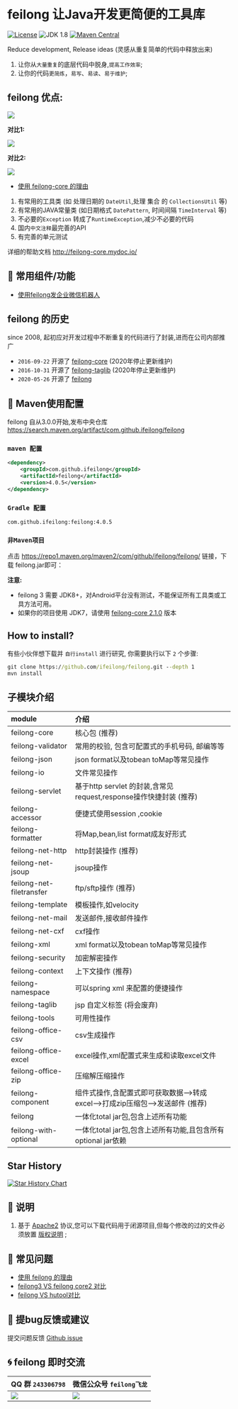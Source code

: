 feilong 让Java开发更简便的工具库
================

[![License](http://img.shields.io/:license-apache-blue.svg)](http://www.apache.org/licenses/LICENSE-2.0.html)
![JDK 1.8](https://img.shields.io/badge/JDK-1.8-green.svg "JDK 1.8")
[![Maven Central](https://img.shields.io/maven-central/v/com.github.ifeilong/feilong.svg?label=Maven%20Central)](https://search.maven.org/search?q=g:%22com.github.ifeilong%22%20AND%20a:%22feilong%22)

Reduce development, Release ideas (灵感从重复简单的代码中释放出来)

1. 让你从`大量重复`的底层代码中脱身,`提高工作效率`;
1. 让你的代码`更简炼`，`易写`、`易读`、`易于维护`;

## feilong 优点:

![](http://i.imgur.com/NCuo13D.png)

**对比1:**

![](http://i.imgur.com/rJnESSq.png)

**对比2:**

![](http://i.imgur.com/FG9ty3Q.png)

- [使用 feilong-core 的理由](https://github.com/ifeilong/feilong/wiki/Reasons-for-use-feilong-core)

1. 有常用的工具类 (如 处理日期的 `DateUtil`,处理 集合 的 `CollectionsUtil` 等)
1. 有常用的JAVA常量类 (如日期格式 `DatePattern`, 时间间隔 `TimeInterval` 等)
1. 不必要的`Exception` 转成了`RuntimeException`,减少不必要的代码
1. 国内`中文注释`最完善的API
1. 有完善的单元测试

详细的帮助文档 http://feilong-core.mydoc.io/


## :memo: 常用组件/功能

- [使用feilong发企业微信机器人](https://github.com/ifeilong/feilong/wiki/使用feilong发企业微信机器人)


## feilong 的历史

since 2008, 起初应对开发过程中不断重复的代码进行了封装,进而在公司内部推广

- `2016-09-22` 开源了 [feilong-core](https://www.oschina.net/p/feilong-core) (2020年停止更新维护)
- `2016-10-31` 开源了 [feilong-taglib](https://www.oschina.net/p/feilong-taglib) (2020年停止更新维护)
- `2020-05-26` 开源了 [feilong](https://www.oschina.net/p/feilong) 


## :dragon: Maven使用配置

feilong 自从3.0.0开始,发布中央仓库 https://search.maven.org/artifact/com.github.ifeilong/feilong

### `maven 配置` 

```XML
<dependency>
	<groupId>com.github.ifeilong</groupId>
	<artifactId>feilong</artifactId>
	<version>4.0.5</version>
</dependency>
```

### `Gradle 配置` 

```
com.github.ifeilong:feilong:4.0.5
```

### `非Maven项目`

点击 https://repo1.maven.org/maven2/com/github/ifeilong/feilong/ 链接，下载 feilong.jar即可：

**注意:**
- feilong 3 需要 JDK8+，对Android平台没有测试，不能保证所有工具类或工具方法可用。 
- 如果你的项目使用 JDK7，请使用 [feilong-core 2.1.0](https://github.com/ifeilong/feilong-core)  版本

## How to install?

有些小伙伴想下载并 `自行install` 进行研究, 你需要执行以下 `2` 个步骤:

```bat
git clone https://github.com/ifeilong/feilong.git --depth 1
mvn install
```
## 子模块介绍

module | 介绍
:----  | :---------
feilong-core |  核心包 (推荐)
feilong-validator |  常用的校验, 包含可配置式的手机号码, 邮编等等
feilong-json  | json format以及tobean toMap等常见操作
feilong-io | 文件常见操作 
feilong-servlet | 基于http servlet 的封装,含常见request,response操作快捷封装  (推荐)
feilong-accessor | 便捷式使用session ,cookie
feilong-formatter | 将Map,bean,list format成友好形式
feilong-net-http | http封装操作  (推荐)
feilong-net-jsoup | jsoup操作
feilong-net-filetransfer | ftp/sftp操作   (推荐)
feilong-template | 模板操作,如velocity
feilong-net-mail | 发送邮件,接收邮件操作
feilong-net-cxf | cxf操作
feilong-xml  | xml format以及tobean toMap等常见操作
feilong-security | 加密解密操作
feilong-context | 上下文操作  (推荐)
feilong-namespace | 可以spring xml 来配置的便捷操作
feilong-taglib | jsp 自定义标签 (将会废弃)
feilong-tools | 可用性操作
feilong-office-csv | csv生成操作
feilong-office-excel | excel操作,xml配置式来生成和读取excel文件
feilong-office-zip | 压缩解压缩操作
feilong-component  | 组件式操作,含配置式即可获取数据-->转成excel-->打成zip压缩包-->发送邮件   (推荐)
feilong | 一体化total jar包,包含上述所有功能
feilong-with-optional | 一体化total jar包,包含上述所有功能,且包含所有optional jar依赖

## Star History

[![Star History Chart](https://api.star-history.com/svg?repos=ifeilong/feilong&type=Timeline)](https://star-history.com/#ifeilong/feilong&Timeline)

## :memo: 说明

1. 基于 [Apache2](https://www.apache.org/licenses/LICENSE-2.0) 协议,您可以下载代码用于闭源项目,但每个修改的过的文件必须放置 [版权说明](https://github.com/ifeilong/feilong/blob/master/LICENSE) ;

## :memo: 常见问题

- [使用 feilong 的理由](https://github.com/ifeilong/feilong/wiki/Reasons-for-use-feilong-core)
- [feilong3 VS feilong core2 对比](https://github.com/ifeilong/feilong/wiki/feilong3%20VS%20feilong%20core2%20%E5%AF%B9%E6%AF%94)
- [feilong VS hutool对比](https://github.com/ifeilong/feilong/wiki/feilong%20VS%20hutool%E5%AF%B9%E6%AF%94)

## :panda_face: 提bug反馈或建议

提交问题反馈 [Github issue](https://github.com/ifeilong/feilong/issues)

## :cyclone: feilong 即时交流

|QQ 群 `243306798` | 微信公众号 `feilong飞龙`
|:---------|:---------
|![](http://i.imgur.com/cIfglCa.png)  |![](https://ifeilong.oss-cn-beijing.aliyuncs.com/%E6%89%AB%E7%A0%81_%E6%90%9C%E7%B4%A2%E8%81%94%E5%90%88%E4%BC%A0%E6%92%AD%E6%A0%B7%E5%BC%8F-%E6%A0%87%E5%87%86%E8%89%B2%E7%89%88.png)
